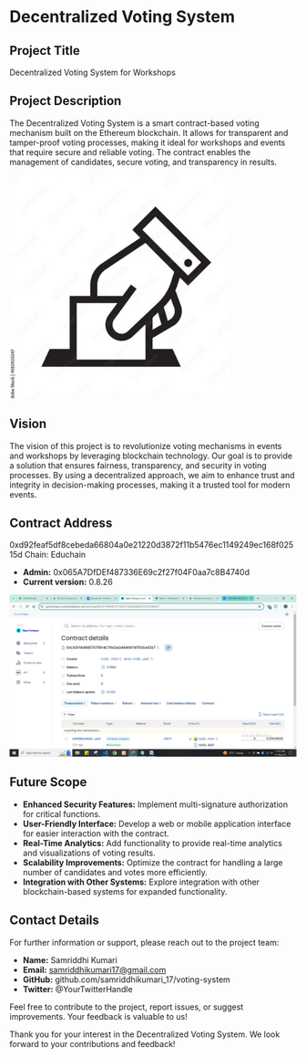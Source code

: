 # Decentralized Voting System

## Project Title
Decentralized Voting System for Workshops

## Project Description
The Decentralized Voting System is a smart contract-based voting mechanism built on the Ethereum blockchain. It allows for transparent and tamper-proof voting processes, making it ideal for workshops and events that require secure and reliable voting. The contract enables the management of candidates, secure voting, and transparency in results.

![alt text](logo.JPG)

## Vision
The vision of this project is to revolutionize voting mechanisms in events and workshops by leveraging blockchain technology. Our goal is to provide a solution that ensures fairness, transparency, and security in voting processes. By using a decentralized approach, we aim to enhance trust and integrity in decision-making processes, making it a trusted tool for modern events.

## Contract Address
0xd92feaf5df8cebeda66804a0e21220d3872f11b5476ec1149249ec168f02515d
Chain: Educhain
 - **Admin:** 0x065A7DfDEf487336E69c2f27f04F0aa7c8B4740d
 - **Current version:** 0.8.26

![alt text](<Screenshot (130).png>)


## Future Scope
- **Enhanced Security Features:** Implement multi-signature authorization for critical functions.
- **User-Friendly Interface:** Develop a web or mobile application interface for easier interaction with the contract.
- **Real-Time Analytics:** Add functionality to provide real-time analytics and visualizations of voting results.
- **Scalability Improvements:** Optimize the contract for handling a large number of candidates and votes more efficiently.
- **Integration with Other Systems:** Explore integration with other blockchain-based systems for expanded functionality.

## Contact Details
For further information or support, please reach out to the project team:

- **Name:** Samriddhi Kumari
- **Email:** samriddhikumari17@gmail.com
- **GitHub:** github.com/samriddhikumari_17/voting-system
- **Twitter:** @YourTwitterHandle

Feel free to contribute to the project, report issues, or suggest improvements. Your feedback is valuable to us!

Thank you for your interest in the Decentralized Voting System. We look forward to your contributions and feedback!
